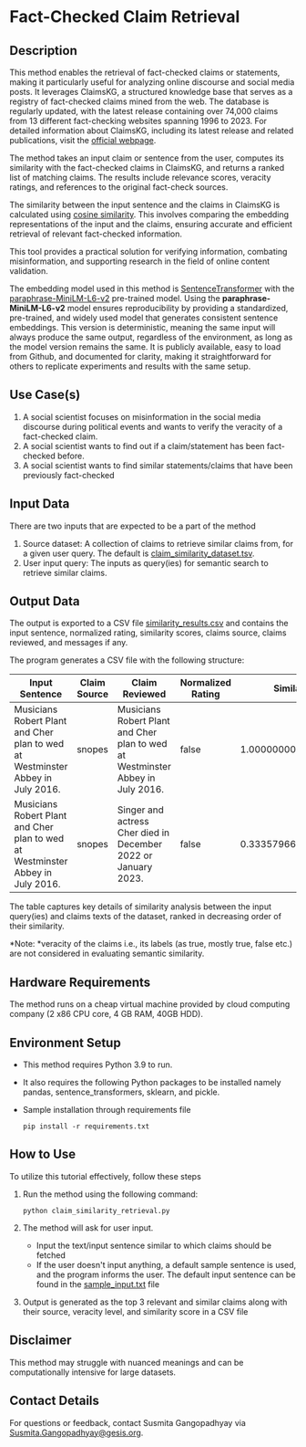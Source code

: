 # Fact-Checked Claim Retrieval

## Description
This method enables the retrieval of fact-checked claims or statements, making it particularly useful for analyzing online discourse and social media posts. It leverages ClaimsKG, a structured knowledge base that serves as a registry of fact-checked claims mined from the web. The database is regularly updated, with the latest release containing over 74,000 claims from 13 different fact-checking websites spanning 1996 to 2023. For detailed information about ClaimsKG, including its latest release and related publications, visit the [official webpage](https://data.gesis.org/claimskg/).

The method takes an input claim or sentence from the user, computes its similarity with the fact-checked claims in ClaimsKG, and returns a ranked list of matching claims. The results include relevance scores, veracity ratings, and references to the original fact-check sources.

The similarity between the input sentence and the claims in ClaimsKG is calculated using [cosine similarity](https://en.wikipedia.org/wiki/Cosine_similarity). This involves comparing the embedding representations of the input and the claims, ensuring accurate and efficient retrieval of relevant fact-checked information.

This tool provides a practical solution for verifying information, combating misinformation, and supporting research in the field of online content validation.

The embedding model used in this method is [SentenceTransformer](https://github.com/UKPLab/sentence-transformers) with the [paraphrase-MiniLM-L6-v2](https://www.sbert.net/docs/sentence_transformer/pretrained_models.html) pre-trained model.
Using the **paraphrase-MiniLM-L6-v2** model ensures reproducibility by providing a standardized, pre-trained, and widely used model that generates consistent sentence embeddings. This version is deterministic, meaning the same input will always produce the same output, regardless of the environment, as long as the model version remains the same. It is publicly available, easy to load from Github, and documented for clarity, making it straightforward for others to replicate experiments and results with the same setup.

## Use Case(s)

1. A social scientist focuses on misinformation in the social media discourse during political events and wants to verify the veracity of a fact-checked claim.
2. A social scientist wants to find out if a claim/statement has been fact-checked before.
3. A social scientist wants to find similar statements/claims that have been previously fact-checked

## Input Data 
There are two inputs that are expected to be a part of the method
1. Source dataset: A collection of claims to retrieve similar claims from, for a given user query. The default is [claim_similarity_dataset.tsv](https://github.com/BDA-KTS/claim_similarity_retrieval/blob/main/claim_similarity_dataset.tsv). 
2. User input query: The inputs as query(ies) for semantic search to retrieve similar claims.

## Output Data 
The output is exported to a CSV file [similarity_results.csv](https://github.com/BDA-KTS/claim_similarity_retrieval/blob/main/similarity_results.csv) and contains the input sentence, normalized rating, similarity scores, claims source, claims reviewed, and messages if any.
  
The program generates a CSV file with the following structure:

| **Input Sentence**                                                   | **Claim Source** | **Claim Reviewed**                                                              | **Normalized Rating** | **Similarity**      | **Message** |
|-----------------------------------------------------------------------|------------------|----------------------------------------------------------------------------------|------------------------|---------------------|--------------|
| Musicians Robert Plant and Cher plan to wed at Westminster Abbey in July 2016. | snopes           | Musicians Robert Plant and Cher plan to wed at Westminster Abbey in July 2016.   | false                 | 1.0000000000000007  |              |
| Musicians Robert Plant and Cher plan to wed at Westminster Abbey in July 2016. | snopes           | Singer and actress Cher died in December 2022 or January 2023.                  | false                 | 0.33357966160385355 |              |

The table captures key details of similarity analysis between the input query(ies) and claims texts of the dataset, ranked in decreasing order of their similarity.

*Note: *veracity of the claims i.e., its labels (as true, mostly true, false etc.) are not considered in evaluating semantic similarity.

## Hardware Requirements
The method runs on a cheap virtual machine provided by cloud computing company (2 x86 CPU core, 4 GB RAM, 40GB HDD).

## Environment Setup
 - This method requires Python 3.9 to run.
 - It also requires the following Python packages to be installed namely pandas, sentence_transformers, sklearn, and pickle.
 - Sample installation through requirements file
   
    `pip install -r requirements.txt`

## How to Use
To utilize this tutorial effectively, follow these steps
1. Run the method using the following command: 
   
   `python claim_similarity_retrieval.py`
   
2. The method will ask for user input.
     - Input the text/input sentence similar to which claims should be fetched
     - If the user doesn't input anything, a default sample sentence is used, and the program informs the user. The default input sentence can be found in the [sample_input.txt](https://github.com/BDA-KTS/claim_similarity_retrieval/blob/main/sample_input.txt) file

   
3. Output is generated as the top 3 relevant and similar claims along with their source, veracity level, and similarity score in a CSV file

## Disclaimer
This method may struggle with nuanced meanings and can be computationally intensive for large datasets. 


## Contact Details
For questions or feedback, contact Susmita Gangopadhyay via [Susmita.Gangopadhyay@gesis.org](mailto:Susmita.Gangopadhyay@gesis.org).



